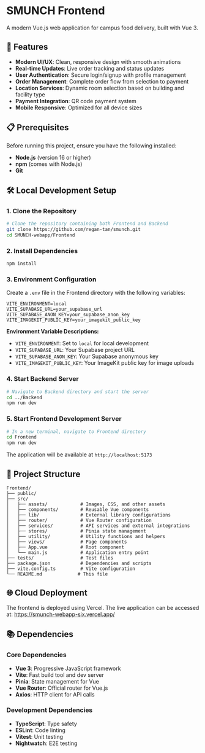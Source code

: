 # SMUNCH Frontend

A modern Vue.js web application for campus food delivery, built with Vue 3.

## 🚀 Features

- **Modern UI/UX**: Clean, responsive design with smooth animations
- **Real-time Updates**: Live order tracking and status updates
- **User Authentication**: Secure login/signup with profile management
- **Order Management**: Complete order flow from selection to payment
- **Location Services**: Dynamic room selection based on building and facility type
- **Payment Integration**: QR code payment system
- **Mobile Responsive**: Optimized for all device sizes

## 📋 Prerequisites

Before running this project, ensure you have the following installed:

- **Node.js** (version 16 or higher)
- **npm** (comes with Node.js)
- **Git**

## 🛠️ Local Development Setup

### 1. Clone the Repository

```bash
# Clone the repository containing both Frontend and Backend
git clone https://github.com/regan-tan/smunch.git
cd SMUNCH-webapp/Frontend
```

### 2. Install Dependencies

```bash
npm install
```

### 3. Environment Configuration

Create a `.env` file in the Frontend directory with the following variables:

```env
VITE_ENVIRONMENT=local 
VITE_SUPABASE_URL=your_supabase_url
VITE_SUPABASE_ANON_KEY=your_supabase_anon_key
VITE_IMAGEKIT_PUBLIC_KEY=your_imagekit_public_key
```

**Environment Variable Descriptions:**
- `VITE_ENVIRONMENT`: Set to `local` for local development
- `VITE_SUPABASE_URL`: Your Supabase project URL
- `VITE_SUPABASE_ANON_KEY`: Your Supabase anonymous key
- `VITE_IMAGEKIT_PUBLIC_KEY`: Your ImageKit public key for image uploads

### 4. Start Backend Server

```bash
# Navigate to Backend directory and start the server
cd ../Backend
npm run dev
```

### 5. Start Frontend Development Server

```bash
# In a new terminal, navigate to Frontend directory
cd Frontend
npm run dev
```

The application will be available at `http://localhost:5173`

## 📁 Project Structure

```
Frontend/
├── public/                 
├── src/
│   ├── assets/            # Images, CSS, and other assets
│   ├── components/        # Reusable Vue components        
│   ├── lib/               # External library configurations
│   ├── router/            # Vue Router configuration
│   ├── services/          # API services and external integrations
│   ├── stores/            # Pinia state management
│   ├── utility/           # Utility functions and helpers
│   ├── views/             # Page components
│   ├── App.vue            # Root component
│   └── main.js            # Application entry point
├── tests/                 # Test files
├── package.json           # Dependencies and scripts
├── vite.config.ts         # Vite configuration
└── README.md             # This file
```

## 🌐 Cloud Deployment

The frontend is deployed using Vercel. The live application can be accessed at: https://smunch-webapp-six.vercel.app/

## 📚 Dependencies

### Core Dependencies
- **Vue 3**: Progressive JavaScript framework
- **Vite**: Fast build tool and dev server
- **Pinia**: State management for Vue
- **Vue Router**: Official router for Vue.js
- **Axios**: HTTP client for API calls

### Development Dependencies
- **TypeScript**: Type safety
- **ESLint**: Code linting
- **Vitest**: Unit testing
- **Nightwatch**: E2E testing
